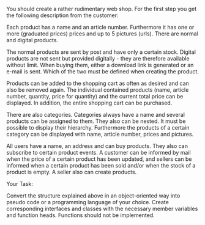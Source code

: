 You should create a rather rudimentary web shop. For the first step you get the following description from the customer:

Each product has a name and an article number. Furthermore it has one or more (graduated prices) prices and up to 5 pictures (urls). There are normal and digital products.

The normal products are sent by post and have only a certain stock. Digital products are not sent but provided digitally - they are therefore available without limit. When buying them, either a download link is generated or an e-mail is sent. Which of the two must be defined when creating the product.

Products can be added to the shopping cart as often as desired and can also be removed again. The individual contained products (name, article number, quantity, price for quantity) and the current total price can be displayed. In addition, the entire shopping cart can be purchased.

There are also categories. Categories always have a name and several products can be assigned to them. They also can be nested. It must be possible to display their hierarchy. Furthermore the products of a certain category can be displayed with name, article number, prices and pictures.

All users have a name, an address and can buy products. They also can subscribe to certain product events. A customer can be informed by mail when the price of a certain product has been updated, and sellers can be informed when a certain product has been sold and/or when the stock of a product is empty. A seller also can create products.



Your Task:

Convert the structure explained above in an object-oriented way into pseudo code or a programming language of your choice. Create corresponding interfaces and classes with the necessary member variables and function heads. Functions should not be implemented.

